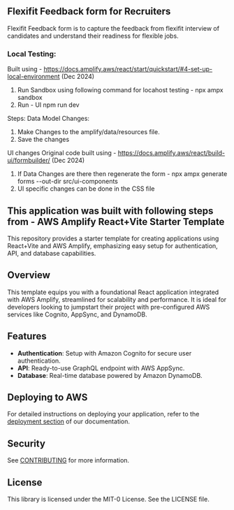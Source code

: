 ## Flexifit Feedback form for Recruiters
Flexifit Feedback form is to capture the feedback from flexifit interview of candidates and understand their readiness for flexible jobs.
### Local Testing:
Built using - https://docs.amplify.aws/react/start/quickstart/#4-set-up-local-environment (Dec 2024)
1. Run Sandbox using following command for locahost testing -
npx ampx sandbox
2. Run - UI
npm run dev

Steps:
Data Model Changes:
1. Make Changes to the amplify/data/resources file.
2. Save the changes


UI changes
Original code built using - https://docs.amplify.aws/react/build-ui/formbuilder/ (Dec 2024)
1. If Data Changes are there then regenerate the form - 
npx ampx generate forms --out-dir src/ui-components
2. UI specific changes can be done in the CSS file





## This application was built with following steps from - AWS Amplify React+Vite Starter Template

This repository provides a starter template for creating applications using React+Vite and AWS Amplify, emphasizing easy setup for authentication, API, and database capabilities.

## Overview

This template equips you with a foundational React application integrated with AWS Amplify, streamlined for scalability and performance. It is ideal for developers looking to jumpstart their project with pre-configured AWS services like Cognito, AppSync, and DynamoDB.

## Features

- **Authentication**: Setup with Amazon Cognito for secure user authentication.
- **API**: Ready-to-use GraphQL endpoint with AWS AppSync.
- **Database**: Real-time database powered by Amazon DynamoDB.

## Deploying to AWS

For detailed instructions on deploying your application, refer to the [deployment section](https://docs.amplify.aws/react/start/quickstart/#deploy-a-fullstack-app-to-aws) of our documentation.

## Security

See [CONTRIBUTING](CONTRIBUTING.md#security-issue-notifications) for more information.

## License

This library is licensed under the MIT-0 License. See the LICENSE file.

